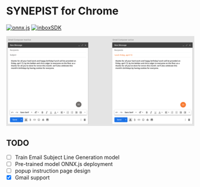 # SYNEPIST for Chrome
[![onnx.js](https://img.shields.io/badge/build%20with-onnx.js-blue.svg)](https://github.com/microsoft/onnxjs/)
[![inboxSDK](https://img.shields.io/badge/build%20with-inboxSDK-blue.svg)](https://www.inboxsdk.com/)

![alt text](images/design.png)

## TODO
- [ ] Train Email Subject Line Generation model
- [ ] Pre-trained model ONNX.js deployment
- [ ] popup instruction page design
- [x] Gmail support 
